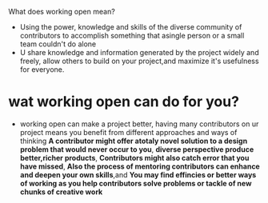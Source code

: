 What does working open mean?
- Using the power, knowledge and skills of the diverse community of contributors to accomplish something that asingle person or a small team couldn't do alone
- U share knowledge and information generated by the project widely and freely, allow others to build on your project,and maximize it's usefulness for everyone.
# wat working open can do for you?
- working open can make a project better, having many contributors on ur project means you benefit from different approaches and ways of thinking
  **A contributor might offer atotaly novel solution to a design problem that would never occur to you**,
**diverse perspective produce better,richer products**,
**Contributors might also catch error that you have missed**,
**Also the process of mentoring contributors can enhance and deepen your own skills**,and
**You may find effincies or better ways of working as you help contributors solve problems or tackle of new chunks of creative work**
